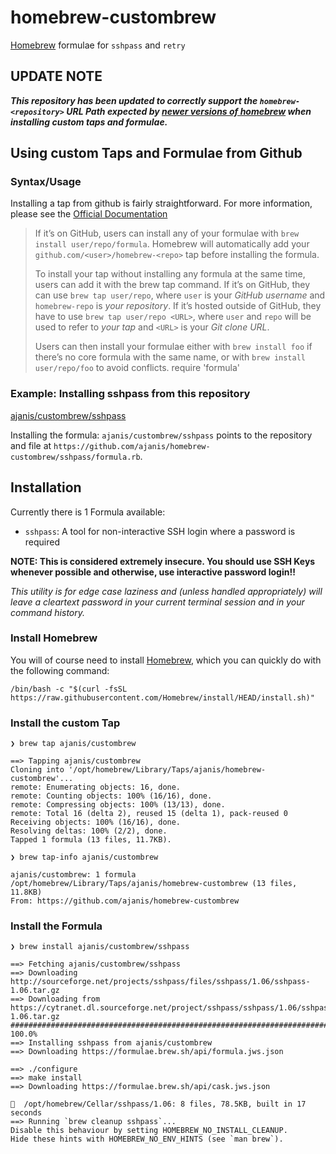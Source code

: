 # homebrew-custombrew

[Homebrew](https://brew.sh) formulae for `sshpass` and `retry`

## UPDATE NOTE

___This repository has been updated to correctly support the `homebrew-<repository>` URL Path expected by [newer versions of homebrew](https://github.com/Homebrew/brew/releases/latest) when installing custom taps and formulae.___

## Using custom Taps and Formulae from Github

### Syntax/Usage

Installing a tap from github is fairly straightforward.  For more information, please see the [Official Documentation](https://docs.brew.sh/How-to-Create-and-Maintain-a-Tap#installing)

> If it’s on GitHub, users can install any of your formulae with ```brew install user/repo/formula```. Homebrew will automatically add your ```github.com/<user>/homebrew-<repo>``` tap before installing the formula.
>
> To install your tap without installing any formula at the same time, users can add it with the brew tap command. If it’s on GitHub, they can use ```brew tap user/repo```, where `user` is your _GitHub username_ and `homebrew-repo` is _your repository_. If it’s hosted outside of GitHub, they have to use `brew tap user/repo <URL>`, where `user` and `repo` will be used to refer to _your tap_ and `<URL>` is your _Git clone URL_.
>
> Users can then install your formulae either with ```brew install foo``` if there’s no core formula with the same name, or with ```brew install user/repo/foo``` to avoid conflicts.
require 'formula'

### Example: Installing sshpass from this repository

[ajanis/custombrew/sshpass](https://github.com/ajanis/homebrew-custombrew/sshpass/formula.rb)

Installing the formula: ```ajanis/custombrew/sshpass``` points to the repository and file at ```https://github.com/ajanis/homebrew-custombrew/sshpass/formula.rb```.

## Installation

Currently there is 1 Formula available:

- `sshpass`: A tool for non-interactive SSH login where a password is required
  
__NOTE: This is considered extremely insecure.  You should use SSH Keys whenever possible and otherwise, use interactive password login!!__
  
  _This utility is for edge case laziness and (unless handled appropriately) will leave a cleartext password in your current terminal session and in your command history._

### Install Homebrew

You will of course need to install [Homebrew](https://brew.sh), which you can quickly do with the following command:
  
```shell
/bin/bash -c "$(curl -fsSL https://raw.githubusercontent.com/Homebrew/install/HEAD/install.sh)"
```

### Install the custom Tap

```shell
❯ brew tap ajanis/custombrew

==> Tapping ajanis/custombrew
Cloning into '/opt/homebrew/Library/Taps/ajanis/homebrew-custombrew'...
remote: Enumerating objects: 16, done.
remote: Counting objects: 100% (16/16), done.
remote: Compressing objects: 100% (13/13), done.
remote: Total 16 (delta 2), reused 15 (delta 1), pack-reused 0
Receiving objects: 100% (16/16), done.
Resolving deltas: 100% (2/2), done.
Tapped 1 formula (13 files, 11.7KB).
```
```shell
❯ brew tap-info ajanis/custombrew

ajanis/custombrew: 1 formula
/opt/homebrew/Library/Taps/ajanis/homebrew-custombrew (13 files, 11.8KB)
From: https://github.com/ajanis/homebrew-custombrew
```

### Install the Formula

```shell
❯ brew install ajanis/custombrew/sshpass

==> Fetching ajanis/custombrew/sshpass
==> Downloading http://sourceforge.net/projects/sshpass/files/sshpass/1.06/sshpass-1.06.tar.gz
==> Downloading from https://cytranet.dl.sourceforge.net/project/sshpass/sshpass/1.06/sshpass-1.06.tar.gz
######################################################################################################################################################################################################################################################### 100.0%
==> Installing sshpass from ajanis/custombrew
==> Downloading https://formulae.brew.sh/api/formula.jws.json

==> ./configure
==> make install
==> Downloading https://formulae.brew.sh/api/cask.jws.json

🍺  /opt/homebrew/Cellar/sshpass/1.06: 8 files, 78.5KB, built in 17 seconds
==> Running `brew cleanup sshpass`...
Disable this behaviour by setting HOMEBREW_NO_INSTALL_CLEANUP.
Hide these hints with HOMEBREW_NO_ENV_HINTS (see `man brew`).
```